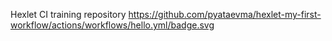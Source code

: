 Hexlet CI training repository
https://github.com/pyataevma/hexlet-my-first-workflow/actions/workflows/hello.yml/badge.svg
